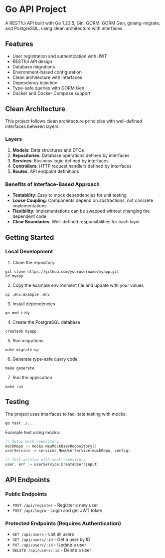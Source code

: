 # Go API Project

A RESTful API built with Go 1.23.5, Gin, GORM, GORM Gen, golang-migrate, and PostgreSQL, using clean architecture with interfaces.

## Features

- User registration and authentication with JWT
- RESTful API design
- Database migrations
- Environment-based configuration
- Clean architecture with interfaces
- Dependency injection
- Type-safe queries with GORM Gen
- Docker and Docker Compose support

## Clean Architecture

This project follows clean architecture principles with well-defined interfaces between layers:

### Layers
1. **Models**: Data structures and DTOs
2. **Repositories**: Database operations defined by interfaces
3. **Services**: Business logic defined by interfaces
4. **Controllers**: HTTP request handlers defined by interfaces
5. **Routes**: API endpoint definitions

### Benefits of Interface-Based Approach
- **Testability**: Easy to mock dependencies for unit testing
- **Loose Coupling**: Components depend on abstractions, not concrete implementations
- **Flexibility**: Implementations can be swapped without changing the dependent code
- **Clear Boundaries**: Well-defined responsibilities for each layer

## Getting Started

### Local Development

1. Clone the repository
```
git clone https://github.com/yourusername/myapp.git
cd myapp
```

2. Copy the example environment file and update with your values
```
cp .env.example .env
```

3. Install dependencies
```
go mod tidy
```

4. Create the PostgreSQL database
```
createdb myapp
```

5. Run migrations
```
make migrate-up
```

6. Generate type-safe query code
```
make generate
```

7. Run the application
```
make run
```

## Testing

The project uses interfaces to facilitate testing with mocks:

```
go test ./...
```

Example test using mocks:
```go
// Setup mock repository
mockRepo := mocks.NewMockUserRepository()
userService := services.NewUserService(mockRepo, config)

// Test service with mock repository
user, err := userService.CreateUser(input)
```

## API Endpoints

### Public Endpoints

- `POST /api/register` - Register a new user
- `POST /api/login` - Login and get JWT token

### Protected Endpoints (Requires Authentication)

- `GET /api/users` - List all users
- `GET /api/users/:id` - Get a user by ID
- `PUT /api/users/:id` - Update a user
- `DELETE /api/users/:id` - Delete a user